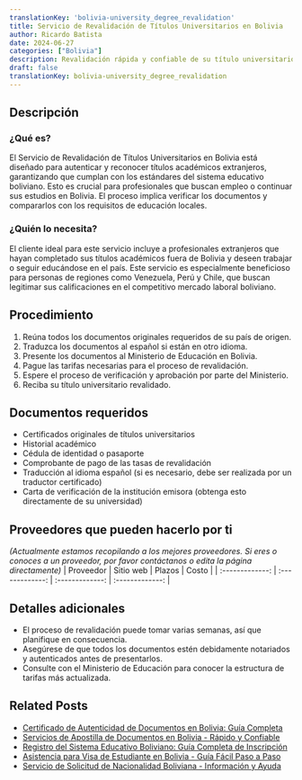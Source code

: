 ```yaml
---
translationKey: 'bolivia-university_degree_revalidation'
title: Servicio de Revalidación de Títulos Universitarios en Bolivia
author: Ricardo Batista
date: 2024-06-27
categories: ["Bolivia"]
description: Revalidación rápida y confiable de su título universitario en Bolivia para garantizar oportunidades profesionales.
draft: false
translationKey: bolivia-university_degree_revalidation
---
```


## Descripción
### ¿Qué es?
El Servicio de Revalidación de Títulos Universitarios en Bolivia está diseñado para autenticar y reconocer títulos académicos extranjeros, garantizando que cumplan con los estándares del sistema educativo boliviano. Esto es crucial para profesionales que buscan empleo o continuar sus estudios en Bolivia. El proceso implica verificar los documentos y compararlos con los requisitos de educación locales.

### ¿Quién lo necesita?
El cliente ideal para este servicio incluye a profesionales extranjeros que hayan completado sus títulos académicos fuera de Bolivia y deseen trabajar o seguir educándose en el país. Este servicio es especialmente beneficioso para personas de regiones como Venezuela, Perú y Chile, que buscan legitimar sus calificaciones en el competitivo mercado laboral boliviano.

## Procedimiento

1. Reúna todos los documentos originales requeridos de su país de origen.
2. Traduzca los documentos al español si están en otro idioma.
3. Presente los documentos al Ministerio de Educación en Bolivia.
4. Pague las tarifas necesarias para el proceso de revalidación.
5. Espere el proceso de verificación y aprobación por parte del Ministerio.
6. Reciba su título universitario revalidado.

## Documentos requeridos

- Certificados originales de títulos universitarios
- Historial académico
- Cédula de identidad o pasaporte
- Comprobante de pago de las tasas de revalidación
- Traducción al idioma español (si es necesario, debe ser realizada por un traductor certificado)
- Carta de verificación de la institución emisora (obtenga esto directamente de su universidad)

## Proveedores que pueden hacerlo por ti
_(Actualmente estamos recopilando a los mejores proveedores. Si eres o conoces a un proveedor, por favor contáctanos o edita la página directamente)_
| Proveedor        |     Sitio web     |     Plazos    |       Costo      |
| :-------------: | :-------------: |  :-------------: | :-------------: |

## Detalles adicionales

- El proceso de revalidación puede tomar varias semanas, así que planifique en consecuencia.
- Asegúrese de que todos los documentos estén debidamente notariados y autenticados antes de presentarlos.
- Consulte con el Ministerio de Educación para conocer la estructura de tarifas más actualizada.


## Related Posts

- [Certificado de Autenticidad de Documentos en Bolivia: Guía Completa](https://tramitit.com/es/guides/bolivia/certificado_de_autenticidad_de_documentos/)
- [Servicios de Apostilla de Documentos en Bolivia - Rápido y Confiable](https://tramitit.com/es/guides/bolivia/apostilla_de_documentos/)
- [Registro del Sistema Educativo Boliviano: Guía Completa de Inscripción](https://tramitit.com/es/guides/bolivia/inscripción_al_sistema_educativo/)
- [Asistencia para Visa de Estudiante en Bolivia - Guía Fácil Paso a Paso](https://tramitit.com/es/guides/bolivia/solicitud_de_visa_de_estudiante/)
- [Servicio de Solicitud de Nacionalidad Boliviana - Información y Ayuda](https://tramitit.com/es/guides/bolivia/solicitud_de_nacionalidad/)